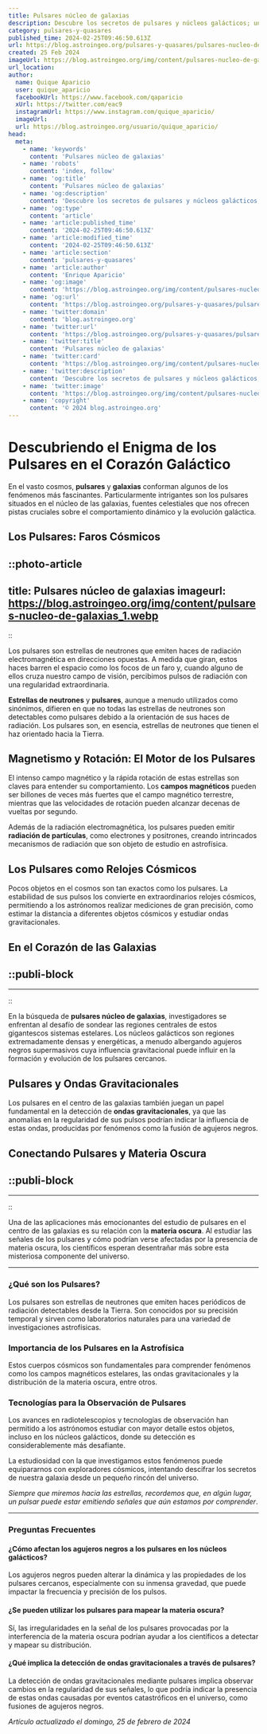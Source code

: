 ```yaml
---
title: Pulsares núcleo de galaxias
description: Descubre los secretos de pulsares y núcleos galácticos; una guía fascinante hacia los gigantes energéticos del universo.
category: pulsares-y-quasares
published_time: 2024-02-25T09:46:50.613Z
url: https://blog.astroingeo.org/pulsares-y-quasares/pulsares-nucleo-de-galaxias
created: 25 Feb 2024
imageUrl: https://blog.astroingeo.org/img/content/pulsares-nucleo-de-galaxias_1.webp
url_location:
author:
  name: Quique Aparicio
  user: quique_aparicio
  facebookUrl: https://www.facebook.com/qaparicio
  xUrl: https://twitter.com/eac9
  instagramUrl: https://www.instagram.com/quique_aparicio/
  imageUrl: 
  url: https://blog.astroingeo.org/usuario/quique_aparicio/
head:
  meta:
    - name: 'keywords'
      content: 'Pulsares núcleo de galaxias'
    - name: 'robots'
      content: 'index, follow'
    - name: 'og:title'
      content: 'Pulsares núcleo de galaxias'
    - name: 'og:description'
      content: 'Descubre los secretos de pulsares y núcleos galácticos; una guía fascinante hacia los gigantes energéticos del universo.'
    - name: 'og:type'
      content: 'article'
    - name: 'article:published_time'
      content: '2024-02-25T09:46:50.613Z'
    - name: 'article:modified_time'
      content: '2024-02-25T09:46:50.613Z'
    - name: 'article:section'
      content: 'pulsares-y-quasares'
    - name: 'article:author'
      content: 'Enrique Aparicio'
    - name: 'og:image'
      content: 'https://blog.astroingeo.org/img/content/pulsares-nucleo-de-galaxias_1.webp'
    - name: 'og:url'
      content: 'https://blog.astroingeo.org/pulsares-y-quasares/pulsares-nucleo-de-galaxias'
    - name: 'twitter:domain'
      content: 'blog.astroingeo.org'
    - name: 'twitter:url'
      content: 'https://blog.astroingeo.org/pulsares-y-quasares/pulsares-nucleo-de-galaxias'
    - name: 'twitter:title'
      content: 'Pulsares núcleo de galaxias'
    - name: 'twitter:card'
      content: 'https://blog.astroingeo.org/img/content/pulsares-nucleo-de-galaxias_1.webp'
    - name: 'twitter:description'
      content: 'Descubre los secretos de pulsares y núcleos galácticos; una guía fascinante hacia los gigantes energéticos del universo.'
    - name: 'twitter:image'
      content: 'https://blog.astroingeo.org/img/content/pulsares-nucleo-de-galaxias_1.webp'
    - name: 'copyright'
      content: '© 2024 blog.astroingeo.org'
---
```

# Descubriendo el Enigma de los Pulsares en el Corazón Galáctico

En el vasto cosmos, **pulsares** y **galaxias** conforman algunos de los fenómenos más fascinantes. Particularmente intrigantes son los pulsares situados en el núcleo de las galaxias, fuentes celestiales que nos ofrecen pistas cruciales sobre el comportamiento dinámico y la evolución galáctica. 

## Los Pulsares: Faros Cósmicos


::photo-article
---
title: Pulsares núcleo de galaxias
imageurl: https://blog.astroingeo.org/img/content/pulsares-nucleo-de-galaxias_1.webp
---
::


Los pulsares son estrellas de neutrones que emiten haces de radiación electromagnética en direcciones opuestas. A medida que giran, estos haces barren el espacio como los focos de un faro y, cuando alguno de ellos cruza nuestro campo de visión, percibimos pulsos de radiación con una regularidad extraordinaria. 

**Estrellas de neutrones** y **pulsares**, aunque a menudo utilizados como sinónimos, difieren en que no todas las estrellas de neutrones son detectables como pulsares debido a la orientación de sus haces de radiación. Los pulsares son, en esencia, estrellas de neutrones que tienen el haz orientado hacia la Tierra.

## Magnetismo y Rotación: El Motor de los Pulsares

El intenso campo magnético y la rápida rotación de estas estrellas son claves para entender su comportamiento. Los **campos magnéticos** pueden ser billones de veces más fuertes que el campo magnético terrestre, mientras que las velocidades de rotación pueden alcanzar decenas de vueltas por segundo. 

Además de la radiación electromagnética, los pulsares pueden emitir **radiación de partículas**, como electrones y positrones, creando intrincados mecanismos de radiación que son objeto de estudio en astrofísica.

## Los Pulsares como Relojes Cósmicos

Pocos objetos en el cosmos son tan exactos como los pulsares. La estabilidad de sus pulsos los convierte en extraordinarios relojes cósmicos, permitiendo a los astrónomos realizar mediciones de gran precisión, como estimar la distancia a diferentes objetos cósmicos y estudiar ondas gravitacionales.

## En el Corazón de las Galaxias


  ::publi-block
  ---
  ---
  ::
  
  
En la búsqueda de **pulsares núcleo de galaxias**, investigadores se enfrentan al desafío de sondear las regiones centrales de estos gigantescos sistemas estelares. Los núcleos galácticos son regiones extremadamente densas y energéticas, a menudo albergando agujeros negros supermasivos cuya influencia gravitacional puede influir en la formación y evolución de los pulsares cercanos.

## Pulsares y Ondas Gravitacionales

Los pulsares en el centro de las galaxias también juegan un papel fundamental en la detección de **ondas gravitacionales**, ya que las anomalías en la regularidad de sus pulsos podrían indicar la influencia de estas ondas, producidas por fenómenos como la fusión de agujeros negros.

## Conectando Pulsares y Materia Oscura


  ::publi-block
  ---
  ---
  ::
  
  
Una de las aplicaciones más emocionantes del estudio de pulsares en el centro de las galaxias es su relación con la **materia oscura**. Al estudiar las señales de los pulsares y cómo podrían verse afectadas por la presencia de materia oscura, los científicos esperan desentrañar más sobre esta misteriosa componente del universo.

---

### ¿Qué son los Pulsares?
Los pulsares son estrellas de neutrones que emiten haces periódicos de radiación detectables desde la Tierra. Son conocidos por su precisión temporal y sirven como laboratorios naturales para una variedad de investigaciones astrofísicas.

### Importancia de los Pulsares en la Astrofísica
Estos cuerpos cósmicos son fundamentales para comprender fenómenos como los campos magnéticos estelares, las ondas gravitacionales y la distribución de la materia oscura, entre otros.

### Tecnologías para la Observación de Pulsares
Los avances en radiotelescopios y tecnologías de observación han permitido a los astrónomos estudiar con mayor detalle estos objetos, incluso en los núcleos galácticos, donde su detección es considerablemente más desafiante.

La estudiosidad con la que investigamos estos fenómenos puede equipararnos con exploradores cósmicos, intentando descifrar los secretos de nuestra galaxia desde un pequeño rincón del universo.

*Siempre que miremos hacia las estrellas, recordemos que, en algún lugar, un pulsar puede estar emitiendo señales que aún estamos por comprender*.

---

### Preguntas Frecuentes

#### ¿Cómo afectan los agujeros negros a los pulsares en los núcleos galácticos?
Los agujeros negros pueden alterar la dinámica y las propiedades de los pulsares cercanos, especialmente con su inmensa gravedad, que puede impactar la frecuencia y precisión de los pulsos.

#### ¿Se pueden utilizar los pulsares para mapear la materia oscura?
Sí, las irregularidades en la señal de los pulsares provocadas por la interferencia de la materia oscura podrían ayudar a los científicos a detectar y mapear su distribución.

#### ¿Qué implica la detección de ondas gravitacionales a través de pulsares?
La detección de ondas gravitacionales mediante pulsares implica observar cambios en la regularidad de sus señales, lo que podría indicar la presencia de estas ondas causadas por eventos catastróficos en el universo, como fusiones de agujeros negros.

_Artículo actualizado el domingo, 25 de febrero de 2024_